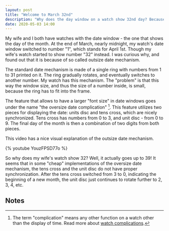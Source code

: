 ```yaml
---
layout: post
title: "Welcome to March 32nd"
description: "Why does the day window on a watch show 32nd day? Because of the outsize date (oversize) mechanism."
date: 2020-05-03 14:00
---
```


My wife and I both have watches with the date window - the one that shows the day of the month. At the end of March,
nearly midnight, my watch's date window switched to number "1", which stands for April 1st. Though my wife's watch
started to show number "32" instead. I was curious why, and found out that it is because of so called outsize date
mechanism.

The standard date mechanism is made of a single ring with numbers from 1 to 31 printed on it. The ring gradually rotates,
and eventually switches to another number. My watch has this mechanism. The "problem" is that this way the window size,
and thus the size of a number inside, is small, because the ring has to fit into the frame.

The feature that allows to have a larger "font size" in date windows goes under the name "the oversize 
date complication" [^1].
This feature utilizes two pieces for displaying the date: units disc and tens cross, which are nicely synchronized.
Tens cross has numbers from 0 to 3, and unit disc - from 0 to 9. The final day of the month is then a combination of two
digits from both pieces.

This video has a nice visual explanation of the outsize date mechanism.

{% youtube YouzFPSD77o %}

So why does my wife's watch show 32? Well, it actually goes up to 39! It seems that in some "cheap" implementations of
the oversize date mechanism, the tens cross and the unit disc do not have proper synchronization. After the tens cross
switched from 3 to 0, indicating the beginning of a new month, the unit disc just continues to rotate further to 2, 3, 4, etc. 

## Notes

[^1]: The term "complication" means any other function on a watch other than the display of time. Read more about <a href="https://www.tourneau.com/watch-education/watch-complications.html">watch complications</a>.

